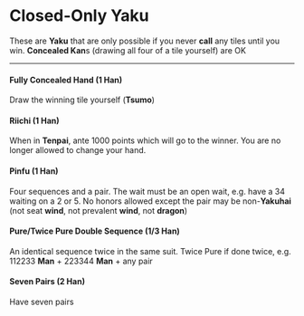 # Closed-Only Yaku

These are **Yaku** that are only possible if you never **call** any tiles until you win.
**Concealed Kan**s (drawing all four of a tile yourself) are OK

---

#### Fully Concealed Hand (1 Han)
Draw the winning tile yourself (**Tsumo**)

#### Riichi (1 Han)
When in **Tenpai**, ante 1000 points which will go to the winner.  You are no longer allowed
to change your hand.

#### Pinfu (1 Han)
Four sequences and a pair.  The wait must be an open wait, e.g. have a 34 waiting on
a 2 or 5.  No honors allowed except the pair may be non-**Yakuhai** (not seat **wind**,
not prevalent **wind**, not **dragon**)

#### Pure/Twice Pure Double Sequence (1/3 Han)
An identical sequence twice in the same suit.  Twice Pure if done twice,
e.g. 112233 **Man** + 223344 **Man** + any pair

#### Seven Pairs (2 Han)
Have seven pairs

